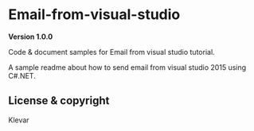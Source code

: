 # Email-from-visual-studio

**Version 1.0.0**

Code & document samples for Email from visual studio tutorial.

A sample readme about how to send email from visual studio 2015 using C#.NET.

## License & copyright
Klevar
